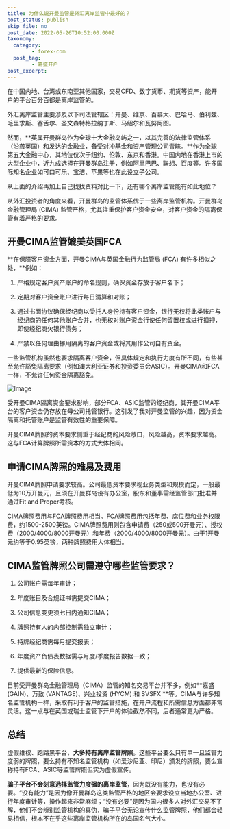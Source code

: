```yaml
---
title: 为什么说开曼监管是外汇离岸监管中最好的？
post_status: publish
skip_file: no
post_date: 2022-05-26T10:52:00.000Z
taxonomy:
  category:
        - forex-com
  post_tag:
        - 嘉盛开户
post_excerpt: 
---
```

在中国内地、台湾或东南亚其他国家，交易CFD、数字货币、期货等资产，能开户的平台百分百都是离岸监管的。

外汇离岸监管主要涉及以下司法管辖区：开曼、维京、百慕大、巴哈马、伯利兹、毛里求斯、塞舌尔、圣文森特格拉纳丁斯、马绍尔和瓦努阿图。

然而，**英属开曼群岛作为全球十大金融岛屿之一，以其完善的法律监管体系（沿袭英国）和发达的金融业，备受对冲基金和资产管理公司青睐。**作为全球第五大金融中心，其地位仅次于纽约、伦敦、东京和香港。中国内地在香港上市的大型企业中，近九成选择在开曼群岛注册，例如阿里巴巴、联想、百度等。许多国际知名企业如可口可乐、宝洁、苹果等也在此设立子公司。

从上面的介绍再加上自己找找资料对比一下，还有哪个离岸监管能有如此地位？

从外汇投资者的角度来看，开曼群岛的监管体系优于一些离岸监管机构。开曼群岛金融管理局 (CIMA) 监管严格，尤其注重保护客户资金安全，对客户资金的隔离保管有着严格的要求。

## 开曼CIMA监管媲美英国FCA

**在保障客户资金方面，开曼CIMA与英国金融行为监管局 (FCA) 有许多相似之处，**例如：

1. 严格规定客户资产账户的命名规则，确保资金存放于客户名下；

1. 定期对客户资金账户进行每日清算和对账；

1. 通过书面协议确保经纪商以受托人身份持有客户资金，银行无权将此类账户与经纪商的任何其他账户合并，也无权对账户资金行使任何留置权或进行扣押，即使经纪商欠银行债务；

1. 严禁以任何理由挪用隔离的客户资金或将其用作公司自有资金。

一些监管机构虽然也要求隔离客户资金，但具体规定和执行力度有所不同，有些甚至允许豁免隔离要求（例如澳大利亚证券和投资委员会ASIC）。开曼CIMA和FCA一样，不允许任何资金隔离豁免。

![Image](https://prod-files-secure.s3.us-west-2.amazonaws.com/39ed1227-6d7d-4570-be36-9ccd4a2c4241/bd849744-3fcb-4a37-8312-357962c8f065/image.png?X-Amz-Algorithm=AWS4-HMAC-SHA256&X-Amz-Content-Sha256=UNSIGNED-PAYLOAD&X-Amz-Credential=ASIAZI2LB466VQPAW2BH%2F20250307%2Fus-west-2%2Fs3%2Faws4_request&X-Amz-Date=20250307T041412Z&X-Amz-Expires=3600&X-Amz-Security-Token=IQoJb3JpZ2luX2VjEO%2F%2F%2F%2F%2F%2F%2F%2F%2F%2F%2FwEaCXVzLXdlc3QtMiJGMEQCIEBhsRwPDZd1%2FRcuMm43%2BKPVH6TkKrmE3q816EoOoozBAiB4hikLBLqAAB7DgqJnzOdvCf6NNXqxerAwJTBAwbjxdyr%2FAwg4EAAaDDYzNzQyMzE4MzgwNSIM9rWWuZ4d3gK6vI3hKtwDa3dpa%2BB4xzYxr2V1A5Pg%2FWF2AC%2Bn4uP7ZsAmHrBKxBcMfxdTQ5QCmZ6rhnzXJ71Qtx%2F1Fzth0MM%2F03nJFGZmrdnJpww2gqQFuM4k6Lo0XmaGdZ%2FDWW1kgdimphI6wRD0j%2FWH3DSdXVDuwHlRxshdAZrvoMBRZDijCfpeHuHT7gsHir%2Bl0fZ34rW4VINYESrUw0hQuujIZKRpQIz50eUgdob%2BVJ%2BL0VRjPmRq3sAfcAkWj5%2FF5ZDInjORJTmE2mHte8xnXxfWUKbWAK63uZMvEc8hm09gBW4PyOZkI7mPerdxeUVhI6073LwHWQVHzIrz8PQfO6CKNyZHUgl9Ju4knhcposSNHsQiHtisRd8SVXoYeNeJ6ne6%2FZN5ZuH0vIWDyfTYvfgifx2YCCD4KrdnoBuvZPC97CjxxcX8uRIt0ZQjDuuLjb6vBiTPoxJVFlLVI8StynQHMAsUSc9mqS5R4SdD5CG7mwRYF4DI3CZL8RoTjdUZbhrA9IY%2FYsk9zUbnRWfvZIYlZdcByX%2FoJboPtly3dWPUijs85ofXYdDSiaPDRlH68OD6lU05tZAWgs%2FFm5l4fYjs6VMiY4UmFjuYlLpackvS1P7MdTdTDu1q9XLF0CgWnI8tAx%2Fpg7Ewt8iovgY6pgE8dtnkwyuVUhXWMnHSg6ISd%2FNPoxSmuyZ9cpCGJd4fxUHOQVv%2F3zJZfz8MnA4%2FIDDYVVmTtkvricOYPyZz53t6zvnI%2F4D0kATPbX%2BP5bQBLhJ7ED0hRGcwaoCOszu0pEx0wmmoBXJZ8nzVwb2gjWGa5NEV%2FN4bGow96Fvcl4CcjfsFFkZbGIn6Q9Suac7GcNHFIlxaBdJzTAR5iKtj9jtvX%2FzG%2F25V&X-Amz-Signature=c30acfc77fc7608ca828e76fa372afd991b5e9c793c9533382f0512189355178&X-Amz-SignedHeaders=host&x-id=GetObject)

受开曼CIMA隔离资金要求影响，部分FCA、ASIC监管的经纪商，其开曼CIMA平台的客户资金仍存放在母公司托管银行。这引发了我对开曼监管的兴趣，因为资金隔离和托管账户是监管有效性的重要保障。

开曼CIMA牌照的资本要求侧重于经纪商的风险敞口，风险越高，资本要求越高。这与FCA计算牌照所需资本的方式大体相同。

## **申请CIMA牌照的难易及费用**

开曼CIMA牌照申请要求较高。公司最低资本要求视业务类型和规模而定，一般最低为10万开曼元，且须在开曼群岛设有办公室，股东和董事需经监管部门批准并通过Fit and Proper考核。

CIMA牌照费用与FCA牌照费用相当。FCA牌照费用包括年费、席位费和业务权限费，约1500-2500英镑。CIMA牌照费用则包含申请费（250或500开曼元）、授权费（2000/4000/8000开曼元）和年费（2000/4000/8000开曼元）。由于1开曼元约等于0.95英镑，两种牌照费用大体相当。

## CIMA监管牌照公司需遵守哪些监管要求？

1. 公司账户需每年审计；

1. 年度账目及合规证书需提交CIMA；

1. 公司信息变更须七日内通知CIMA；

1. 牌照持有人的内部控制需独立审计；

1. 持牌经纪商需每月提交报表；

1. 年度资产负债表数据需与月度/季度报告数据一致；

1. 提供最新的保险信息。

目前受开曼群岛金融管理局（CIMA）监管的知名交易平台并不多，例如**嘉盛 (GAIN)、万致 (VANTAGE)、兴业投资 (HYCM) 和 SVSFX **等。CIMA与许多知名监管机构一样，采取有利于客户的监管措施，在开户流程和所需信息方面都非常灵活。这一点与在英国或瑞士监管下开户的体验截然不同，后者通常更为严格。

## 总结

虚假维权、跑路黑平台，**大多持有离岸监管牌照**。这些平台要么只有单一且监管力度弱的牌照，要么持有不知名监管机构（如爱沙尼亚、印尼）颁发的牌照，要么宣称持有FCA、ASIC等监管牌照但实为虚假宣传。

**骗子平台不会刻意选择监管力度强的离岸监管**，因为既没有能力，也没有必要。“没有能力”是因为像开曼群岛这类监管严格的地区会要求设立当地办公室、进行年度审计等，操作起来非常麻烦；“没有必要”是因为国内很多人对外汇交易不了解，他们不会辨别监管机构的真伪，骗子平台无论宣传什么监管牌照，他们都会轻易相信，根本不在乎这些离岸监管机构所在的岛国名气大小。